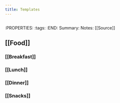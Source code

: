 ```yaml
---
title: Templates
---
```


## 
:PROPERTIES:
:tags: 
:END:
Summary:
Notes:
[[Source]]
## [[Food]]
### [[Breakfast]]
####
### [[Lunch]]
### [[Dinner]]
### [[Snacks]]
